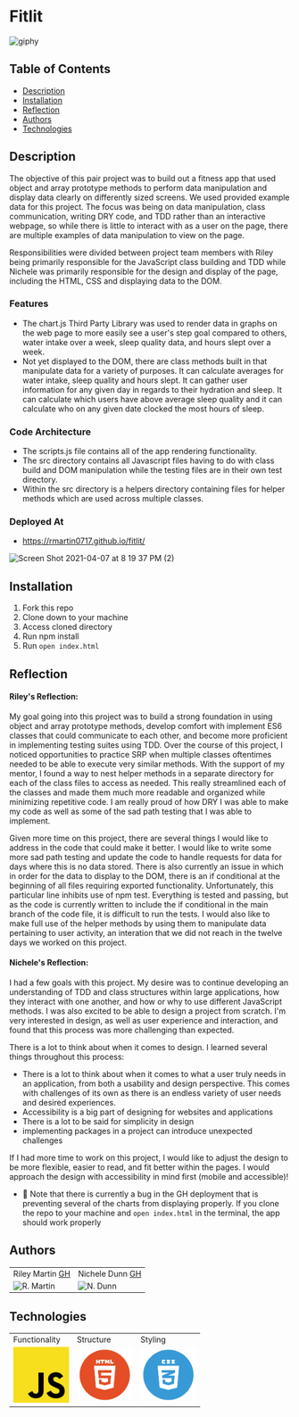 # Fitlit

![giphy](https://user-images.githubusercontent.com/63027000/113958315-183b3780-97de-11eb-9752-61b906b54b1d.gif)

## Table of Contents
* [Description](#description)
* [Installation](#installation)
* [Reflection](#reflection)
* [Authors](#authors)
* [Technologies](#technologies)

## Description
The objective of this pair project was to build out a fitness app that used object and array prototype methods to perform data manipulation and display data clearly on differently sized screens. We used provided example data for this project. The focus was being on data manipulation, class communication, writing DRY code, and TDD rather than an interactive webpage, so while there is little to interact with as a user on the page, there are multiple examples of data manipulation to view on the page.

Responsibilities were divided between project team members with Riley being primarily responsible for the JavaScript class building and TDD while Nichele was primarily responsible for the design and display of the page, including the HTML, CSS and displaying data to the DOM.

### Features
* The chart.js Third Party Library was used to render data in graphs on the web page to more easily see a user's step goal compared to others, water intake over a week, sleep quality data, and hours slept over a week.
* Not yet displayed to the DOM, there are class methods built in that manipulate data for a variety of purposes. It can calculate averages for water intake, sleep quality and hours slept. It can gather user information for any given day in regards to their hydration and sleep. It can calculate which users have above average sleep quality and it can calculate who on any given date clocked the most hours of sleep.


### Code Architecture
* The scripts.js file contains all of the app rendering functionality.
* The src directory contains all Javascript files having to do with class build and DOM manipulation while the testing files are in their own test directory.
* Within the src directory is a helpers directory containing files for helper methods which are used across multiple classes.


### Deployed At
* https://rmartin0717.github.io/fitlit/

![Screen Shot 2021-04-07 at 8 19 37 PM (2)](https://user-images.githubusercontent.com/63027000/113958749-d8c11b00-97de-11eb-93f0-4fd66edf81fc.png)

## Installation
1. Fork this repo
2. Clone down to your machine
3. Access cloned directory
4. Run npm install
5. Run `open index.html`


## Reflection
#### Riley's Reflection:

My goal going into this project was to build a strong foundation in using object and array prototype methods, develop comfort with implement ES6 classes that could communicate to each other, and become more proficient in implementing testing suites using TDD. Over the course of this project, I noticed opportunities to practice SRP when multiple classes oftentimes needed to be able to execute very similar methods. With the support of my mentor, I found a way to nest helper methods in a separate directory for each of the class files to access as needed. This really streamlined each of the classes and made them much more readable and organized while minimizing repetitive code. I am really proud of how DRY I was able to make my code as well as some of the sad path testing that I was able to implement.

Given more time on this project, there are several things I would like to address in the code that could make it better. I would like to write some more sad path testing and update the code to handle requests for data for days where this is no data stored. There is also currently an issue in which in order for the data to display to the DOM, there is an if conditional at the beginning of all files requiring exported functionality. Unfortunately, this particular line inhibits use of npm test. Everything is tested and passing, but as the code is currently written to include the if conditional in the main branch of the code file, it is difficult to run the tests. I would also like to make full use of the helper methods by using them to manipulate data pertaining to user activity, an interation that we did not reach in the twelve days we worked on this project.


#### Nichele's Reflection:

I had a few goals with this project. My desire was to continue developing an understanding of TDD and class structures within large applications, how they interact with one another, and how or why to use different JavaScript methods. I was also excited to be able to design a project from scratch. I'm very interested in design, as well as user experience and interaction, and found that this process was more challenging than expected.

There is a lot to think about when it comes to design. I learned several things throughout this process:
  * There is a lot to think about when it comes to what a user truly needs in an application, from both a usability and design perspective. This comes with challenges of its own as there is an endless variety of user needs and desired experiences.
  * Accessibility is a big part of designing for websites and applications
  * There is a lot to be said for simplicity in design
  * implementing packages in a project can introduce unexpected challenges

If I had more time to work on this project, I would like to adjust the design to be more flexible, easier to read, and fit better within the pages. I would approach the design with accessibility in mind first (mobile and accessible)!

* 🚧 Note that there is currently a bug in the GH deployment that is preventing several of the charts from displaying properly. If you clone the repo to your machine and `open index.html` in the terminal, the app should work properly 


## Authors
<table>
    <tr>
        <td> Riley Martin <a href="https://github.com/RMartin0717">GH</td>
        <td> Nichele Dunn <a href="https://github.com/nichelicorn">GH</td>
    </tr>
    </tr>
        <td><img src="https://avatars.githubusercontent.com/u/76501236?s=460&u=56de3268b98bd73447d785601176518e3cd0141c&v=4" alt="R. Martin" width="125" height="auto" /></td>
        <td><img src="https://avatars.githubusercontent.com/u/63027000?v=4" alt="N. Dunn" width="125" height="auto" /></td>
    </tr>
</table>

## Technologies
<table>
    <tr>
        <td>Functionality</td>
        <td>Structure</td>
        <td>Styling</td>
    </tr>
    </tr>
        <td><img src="./images/README/js-icon.png" alt="javascript" width="100" height="auto" /></td>
        <td><img src="./images/README/html-logo.png" alt="html" width="100" height="auto" /></td>
        <td><img src="./images/README/css-logo.png" alt="css" width="100" height="auto" /></td>
    </tr>
</table>
